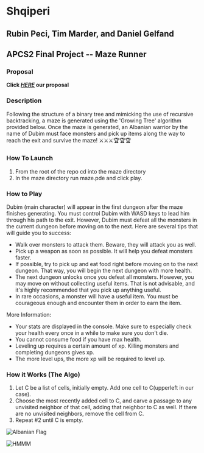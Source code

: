 # Shqiperi
## Rubin Peci, Tim Marder, and Daniel Gelfand
## APCS2 Final Project -- Maze Runner

### Proposal
**Click [_HERE_](./docs/proposal.pdf) our proposal**

### Description
Following the structure of a binary tree and mimicking the use of recursive backtracking, a maze is generated using the 'Growing Tree' algorithm provided below. Once the maze is generated, an Albanian warrior by the name of Dubim must face monsters and pick up items along the way to reach the exit and survive the maze! ⚔️⚔️⚔️🏆🏆🏆

### How To Launch
1. From the root of the repo cd into the maze directory
2. In the maze directory run maze.pde and click play.

### How to Play

Dubim (main character) will appear in the first dungeon after the maze finishes generating. You must control Dubim with WASD keys to lead him through his path to the exit. However, Dubim must defeat all the monsters in the current dungeon before moving on to the next. Here are several tips that will guide you to success:
- Walk over monsters to attack them. Beware, they will attack you as well.
- Pick up a weapon as soon as possible. It will help you defeat monsters faster.
- If possible, try to pick up and eat food right before moving on to the next dungeon. That way, you will begin the next dungeon with more health.
- The next dungeon unlocks once you defeat all monsters. However, you may move on without collecting useful items. That is not advisable, and it's highly recommended that you pick up anything useful.
- In rare occasions, a monster will have a useful item. You must be courageous enough and encounter them in order to earn the item.

More Information:
- Your stats are displayed in the console. Make sure to especially check your health every once in a while to make sure you don't die.
- You cannot consume food if you have max health.
- Leveling up requires a certain amount of xp. Killing monsters and completing dungeons gives xp.
- The more level ups, the more xp will be required to level up.

### How it Works (The Algo)
1. Let C be a list of cells, initially empty. Add one cell to C(upperleft in our case).
2. Choose the most recently added cell to C, and carve a passage to any unvisited neighbor of that cell, adding that neighbor to C as well. If there are no unvisited neighbors, remove the cell from C.
3. Repeat #2 until C is empty.


![Albanian Flag](https://upload.wikimedia.org/wikipedia/commons/thumb/3/36/Flag_of_Albania.svg/2000px-Flag_of_Albania.svg.png)

![HMMM](https://i.redd.it/01xn93tp6d001.jpg)

